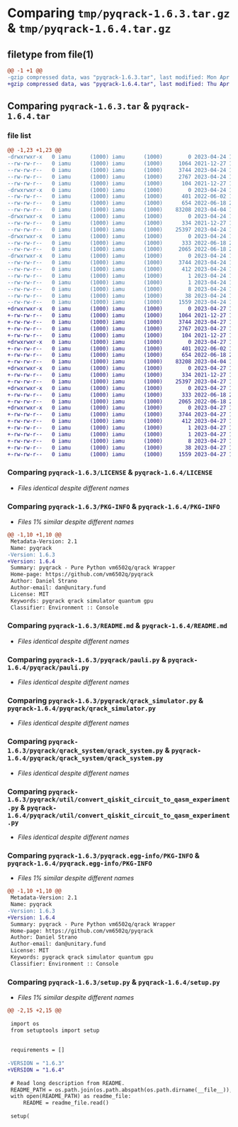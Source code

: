 # Comparing `tmp/pyqrack-1.6.3.tar.gz` & `tmp/pyqrack-1.6.4.tar.gz`

## filetype from file(1)

```diff
@@ -1 +1 @@
-gzip compressed data, was "pyqrack-1.6.3.tar", last modified: Mon Apr 24 15:23:39 2023, max compression
+gzip compressed data, was "pyqrack-1.6.4.tar", last modified: Thu Apr 27 18:42:30 2023, max compression
```

## Comparing `pyqrack-1.6.3.tar` & `pyqrack-1.6.4.tar`

### file list

```diff
@@ -1,23 +1,23 @@
-drwxrwxr-x   0 iamu      (1000) iamu      (1000)        0 2023-04-24 15:23:39.952937 pyqrack-1.6.3/
--rw-rw-r--   0 iamu      (1000) iamu      (1000)     1064 2021-12-27 16:00:58.000000 pyqrack-1.6.3/LICENSE
--rw-rw-r--   0 iamu      (1000) iamu      (1000)     3744 2023-04-24 15:23:39.952937 pyqrack-1.6.3/PKG-INFO
--rw-rw-r--   0 iamu      (1000) iamu      (1000)     2767 2023-04-24 15:23:34.000000 pyqrack-1.6.3/README.md
--rw-rw-r--   0 iamu      (1000) iamu      (1000)      104 2021-12-27 16:00:58.000000 pyqrack-1.6.3/pyproject.toml
-drwxrwxr-x   0 iamu      (1000) iamu      (1000)        0 2023-04-24 15:23:39.952937 pyqrack-1.6.3/pyqrack/
--rw-rw-r--   0 iamu      (1000) iamu      (1000)      401 2022-06-02 15:55:19.000000 pyqrack-1.6.3/pyqrack/__init__.py
--rw-rw-r--   0 iamu      (1000) iamu      (1000)      654 2022-06-18 20:18:56.000000 pyqrack-1.6.3/pyqrack/pauli.py
--rw-rw-r--   0 iamu      (1000) iamu      (1000)    83208 2023-04-04 19:59:28.000000 pyqrack-1.6.3/pyqrack/qrack_simulator.py
-drwxrwxr-x   0 iamu      (1000) iamu      (1000)        0 2023-04-24 15:23:39.952937 pyqrack-1.6.3/pyqrack/qrack_system/
--rw-rw-r--   0 iamu      (1000) iamu      (1000)      334 2021-12-27 16:00:58.000000 pyqrack-1.6.3/pyqrack/qrack_system/__init__.py
--rw-rw-r--   0 iamu      (1000) iamu      (1000)    25397 2023-04-24 15:23:34.000000 pyqrack-1.6.3/pyqrack/qrack_system/qrack_system.py
-drwxrwxr-x   0 iamu      (1000) iamu      (1000)        0 2023-04-24 15:23:39.952937 pyqrack-1.6.3/pyqrack/util/
--rw-rw-r--   0 iamu      (1000) iamu      (1000)      333 2022-06-18 20:18:56.000000 pyqrack-1.6.3/pyqrack/util/__init__.py
--rw-rw-r--   0 iamu      (1000) iamu      (1000)     2065 2022-06-18 20:18:56.000000 pyqrack-1.6.3/pyqrack/util/convert_qiskit_circuit_to_qasm_experiment.py
-drwxrwxr-x   0 iamu      (1000) iamu      (1000)        0 2023-04-24 15:23:39.952937 pyqrack-1.6.3/pyqrack.egg-info/
--rw-rw-r--   0 iamu      (1000) iamu      (1000)     3744 2023-04-24 15:23:39.000000 pyqrack-1.6.3/pyqrack.egg-info/PKG-INFO
--rw-rw-r--   0 iamu      (1000) iamu      (1000)      412 2023-04-24 15:23:39.000000 pyqrack-1.6.3/pyqrack.egg-info/SOURCES.txt
--rw-rw-r--   0 iamu      (1000) iamu      (1000)        1 2023-04-24 15:23:39.000000 pyqrack-1.6.3/pyqrack.egg-info/dependency_links.txt
--rw-rw-r--   0 iamu      (1000) iamu      (1000)        1 2023-04-24 15:23:39.000000 pyqrack-1.6.3/pyqrack.egg-info/not-zip-safe
--rw-rw-r--   0 iamu      (1000) iamu      (1000)        8 2023-04-24 15:23:39.000000 pyqrack-1.6.3/pyqrack.egg-info/top_level.txt
--rw-rw-r--   0 iamu      (1000) iamu      (1000)       38 2023-04-24 15:23:39.952937 pyqrack-1.6.3/setup.cfg
--rw-rw-r--   0 iamu      (1000) iamu      (1000)     1559 2023-04-24 15:08:54.000000 pyqrack-1.6.3/setup.py
+drwxrwxr-x   0 iamu      (1000) iamu      (1000)        0 2023-04-27 18:42:30.607042 pyqrack-1.6.4/
+-rw-rw-r--   0 iamu      (1000) iamu      (1000)     1064 2021-12-27 16:00:58.000000 pyqrack-1.6.4/LICENSE
+-rw-rw-r--   0 iamu      (1000) iamu      (1000)     3744 2023-04-27 18:42:30.607042 pyqrack-1.6.4/PKG-INFO
+-rw-rw-r--   0 iamu      (1000) iamu      (1000)     2767 2023-04-27 18:42:22.000000 pyqrack-1.6.4/README.md
+-rw-rw-r--   0 iamu      (1000) iamu      (1000)      104 2021-12-27 16:00:58.000000 pyqrack-1.6.4/pyproject.toml
+drwxrwxr-x   0 iamu      (1000) iamu      (1000)        0 2023-04-27 18:42:30.607042 pyqrack-1.6.4/pyqrack/
+-rw-rw-r--   0 iamu      (1000) iamu      (1000)      401 2022-06-02 15:55:19.000000 pyqrack-1.6.4/pyqrack/__init__.py
+-rw-rw-r--   0 iamu      (1000) iamu      (1000)      654 2022-06-18 20:18:56.000000 pyqrack-1.6.4/pyqrack/pauli.py
+-rw-rw-r--   0 iamu      (1000) iamu      (1000)    83208 2023-04-04 19:59:28.000000 pyqrack-1.6.4/pyqrack/qrack_simulator.py
+drwxrwxr-x   0 iamu      (1000) iamu      (1000)        0 2023-04-27 18:42:30.607042 pyqrack-1.6.4/pyqrack/qrack_system/
+-rw-rw-r--   0 iamu      (1000) iamu      (1000)      334 2021-12-27 16:00:58.000000 pyqrack-1.6.4/pyqrack/qrack_system/__init__.py
+-rw-rw-r--   0 iamu      (1000) iamu      (1000)    25397 2023-04-27 18:42:22.000000 pyqrack-1.6.4/pyqrack/qrack_system/qrack_system.py
+drwxrwxr-x   0 iamu      (1000) iamu      (1000)        0 2023-04-27 18:42:30.607042 pyqrack-1.6.4/pyqrack/util/
+-rw-rw-r--   0 iamu      (1000) iamu      (1000)      333 2022-06-18 20:18:56.000000 pyqrack-1.6.4/pyqrack/util/__init__.py
+-rw-rw-r--   0 iamu      (1000) iamu      (1000)     2065 2022-06-18 20:18:56.000000 pyqrack-1.6.4/pyqrack/util/convert_qiskit_circuit_to_qasm_experiment.py
+drwxrwxr-x   0 iamu      (1000) iamu      (1000)        0 2023-04-27 18:42:30.607042 pyqrack-1.6.4/pyqrack.egg-info/
+-rw-rw-r--   0 iamu      (1000) iamu      (1000)     3744 2023-04-27 18:42:30.000000 pyqrack-1.6.4/pyqrack.egg-info/PKG-INFO
+-rw-rw-r--   0 iamu      (1000) iamu      (1000)      412 2023-04-27 18:42:30.000000 pyqrack-1.6.4/pyqrack.egg-info/SOURCES.txt
+-rw-rw-r--   0 iamu      (1000) iamu      (1000)        1 2023-04-27 18:42:30.000000 pyqrack-1.6.4/pyqrack.egg-info/dependency_links.txt
+-rw-rw-r--   0 iamu      (1000) iamu      (1000)        1 2023-04-27 18:42:30.000000 pyqrack-1.6.4/pyqrack.egg-info/not-zip-safe
+-rw-rw-r--   0 iamu      (1000) iamu      (1000)        8 2023-04-27 18:42:30.000000 pyqrack-1.6.4/pyqrack.egg-info/top_level.txt
+-rw-rw-r--   0 iamu      (1000) iamu      (1000)       38 2023-04-27 18:42:30.607042 pyqrack-1.6.4/setup.cfg
+-rw-rw-r--   0 iamu      (1000) iamu      (1000)     1559 2023-04-27 18:32:03.000000 pyqrack-1.6.4/setup.py
```

### Comparing `pyqrack-1.6.3/LICENSE` & `pyqrack-1.6.4/LICENSE`

 * *Files identical despite different names*

### Comparing `pyqrack-1.6.3/PKG-INFO` & `pyqrack-1.6.4/PKG-INFO`

 * *Files 1% similar despite different names*

```diff
@@ -1,10 +1,10 @@
 Metadata-Version: 2.1
 Name: pyqrack
-Version: 1.6.3
+Version: 1.6.4
 Summary: pyqrack - Pure Python vm6502q/qrack Wrapper
 Home-page: https://github.com/vm6502q/pyqrack
 Author: Daniel Strano
 Author-email: dan@unitary.fund
 License: MIT
 Keywords: pyqrack qrack simulator quantum gpu
 Classifier: Environment :: Console
```

### Comparing `pyqrack-1.6.3/README.md` & `pyqrack-1.6.4/README.md`

 * *Files identical despite different names*

### Comparing `pyqrack-1.6.3/pyqrack/pauli.py` & `pyqrack-1.6.4/pyqrack/pauli.py`

 * *Files identical despite different names*

### Comparing `pyqrack-1.6.3/pyqrack/qrack_simulator.py` & `pyqrack-1.6.4/pyqrack/qrack_simulator.py`

 * *Files identical despite different names*

### Comparing `pyqrack-1.6.3/pyqrack/qrack_system/qrack_system.py` & `pyqrack-1.6.4/pyqrack/qrack_system/qrack_system.py`

 * *Files identical despite different names*

### Comparing `pyqrack-1.6.3/pyqrack/util/convert_qiskit_circuit_to_qasm_experiment.py` & `pyqrack-1.6.4/pyqrack/util/convert_qiskit_circuit_to_qasm_experiment.py`

 * *Files identical despite different names*

### Comparing `pyqrack-1.6.3/pyqrack.egg-info/PKG-INFO` & `pyqrack-1.6.4/pyqrack.egg-info/PKG-INFO`

 * *Files 1% similar despite different names*

```diff
@@ -1,10 +1,10 @@
 Metadata-Version: 2.1
 Name: pyqrack
-Version: 1.6.3
+Version: 1.6.4
 Summary: pyqrack - Pure Python vm6502q/qrack Wrapper
 Home-page: https://github.com/vm6502q/pyqrack
 Author: Daniel Strano
 Author-email: dan@unitary.fund
 License: MIT
 Keywords: pyqrack qrack simulator quantum gpu
 Classifier: Environment :: Console
```

### Comparing `pyqrack-1.6.3/setup.py` & `pyqrack-1.6.4/setup.py`

 * *Files 1% similar despite different names*

```diff
@@ -2,15 +2,15 @@
 
 import os
 from setuptools import setup
 
 
 requirements = []
 
-VERSION = "1.6.3"
+VERSION = "1.6.4"
 
 # Read long description from README.
 README_PATH = os.path.join(os.path.abspath(os.path.dirname(__file__)), 'README.md')
 with open(README_PATH) as readme_file:
     README = readme_file.read()
 
 setup(
```

